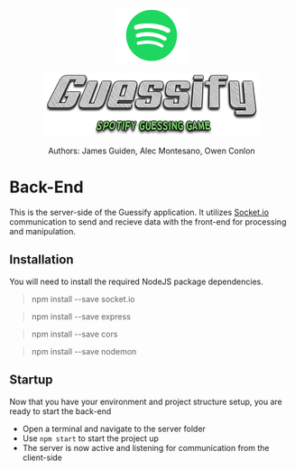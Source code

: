 <p align="center"><img src="../other/img/spotify.jpeg" height="100"></p>
<p align="center"><img src="../other/img/guessify.png"></p>
<p align="center">Authors: James Guiden, Alec Montesano, Owen Conlon</p>

# Back-End
This is the server-side of the Guessify application. It utilizes [Socket.io](https://socket.io) communication to send and recieve data with the front-end for processing and manipulation. 

## Installation
You will need to install the required NodeJS package dependencies.

> npm install --save socket.io

> npm install --save express

> npm install --save cors

> npm install --save nodemon

## Startup
Now that you have your environment and project structure setup, you are ready to start the back-end
* Open a terminal and navigate to the server folder
* Use ```npm start``` to start the project up
* The server is now active and listening for communication from the client-side
